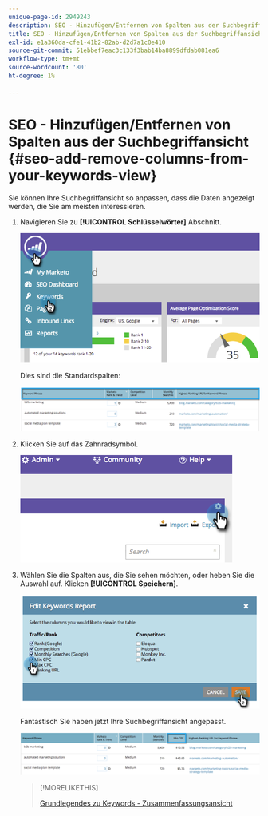 ```yaml
---
unique-page-id: 2949243
description: SEO - Hinzufügen/Entfernen von Spalten aus der Suchbegriffansicht - Marketo-Dokumente - Produktdokumentation
title: SEO - Hinzufügen/Entfernen von Spalten aus der Suchbegriffansicht
exl-id: e1a360da-cfe1-41b2-82ab-d2d7a1c0e410
source-git-commit: 51ebbef7eac3c133f3bab14ba8899dfdab081ea6
workflow-type: tm+mt
source-wordcount: '80'
ht-degree: 1%

---
```


# SEO - Hinzufügen/Entfernen von Spalten aus der Suchbegriffansicht {#seo-add-remove-columns-from-your-keywords-view}

Sie können Ihre Suchbegriffansicht so anpassen, dass die Daten angezeigt werden, die Sie am meisten interessieren.

1. Navigieren Sie zu **[!UICONTROL Schlüsselwörter]** Abschnitt.

   ![](assets/image2014-9-18-13-3a37-3a31.png)

   Dies sind die Standardspalten:

   ![](assets/image2014-9-18-13-3a37-3a36.png)

1. Klicken Sie auf das Zahnradsymbol.

   ![](assets/image2014-9-18-13-3a37-3a39.png)

1. Wählen Sie die Spalten aus, die Sie sehen möchten, oder heben Sie die Auswahl auf. Klicken **[!UICONTROL Speichern]**.

   ![](assets/image2014-9-18-13-3a37-3a42.png)

   Fantastisch Sie haben jetzt Ihre Suchbegriffansicht angepasst.

   ![](assets/image2014-9-18-13-3a37-3a46.png)

   >[!MORELIKETHIS]
   >
   >[Grundlegendes zu Keywords - Zusammenfassungsansicht](/help/marketo/product-docs/additional-apps/seo/keywords/seo-understanding-keywords.md)
